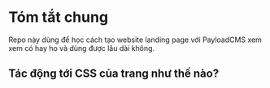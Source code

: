 # Tóm tắt chung
Repo này dùng để học cách tạo website landing page với PayloadCMS xem xem có hay ho và dùng được lâu dài không.

## Tác động tới CSS của trang như thế nào?